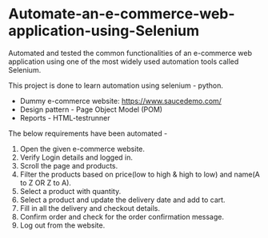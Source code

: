 # Automate-an-e-commerce-web-application-using-Selenium
Automated and tested the common functionalities of an e-commerce web application using one of the most widely used automation tools called Selenium.

This project is done to learn automation using selenium - python.

- Dummy e-commerce website: https://www.saucedemo.com/
- Design pattern - Page Object Model (POM)
- Reports - HTML-testrunner

The below requirements have been automated -
1. Open the given e-commerce website.
2. Verify Login details and logged in.
3. Scroll the page and products.
4. Filter the products based on price(low to high & high to low) and name(A to Z OR Z to A).
5. Select a product with quantity.
6. Select a product and update the delivery date and add to cart.
7. Fill in all the delivery and checkout details.
8. Confirm order and check for the order confirmation message.
9. Log out from the website.
